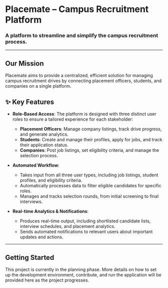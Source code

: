 # Placemate – Campus Recruitment Platform

### A platform to streamline and simplify the campus recruitment process.

---

## Our Mission

Placemate aims to provide a centralized, efficient solution for managing campus recruitment drives by connecting placement officers, students, and companies on a single platform.

## ✨ Key Features

* **Role-Based Access**: The platform is designed with three distinct user roles to ensure a tailored experience for each stakeholder:
    * **Placement Officers**: Manage company listings, track drive progress, and generate analytics.
    * **Students**: Create and manage their profiles, apply for jobs, and track their application status.
    * **Companies**: Post job listings, set eligibility criteria, and manage the selection process.

* **Automated Workflow**:
    * Takes input from all three user types, including job listings, student profiles, and eligibility criteria.
    * Automatically processes data to filter eligible candidates for specific roles.
    * Manages and tracks selection rounds, from initial screening to final interviews.

* **Real-time Analytics & Notifications**:
    * Produces real-time output, including shortlisted candidate lists, interview schedules, and placement analytics.
    * Sends automated notifications to relevant users about important updates and actions.

---

## Getting Started

This project is currently in the planning phase. More details on how to set up the development environment, contribute, and run the application will be provided here as the project progresses.